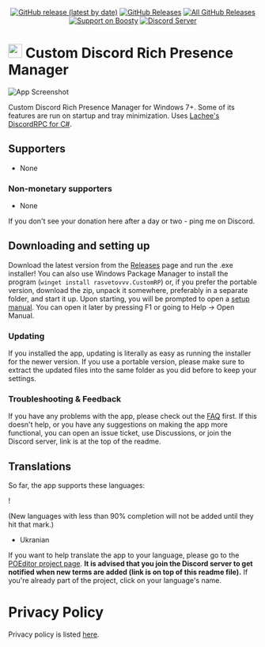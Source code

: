 <p align=center>
  <a href="https://github.com/rasvetovvv/Discord-CustomRP/releases/latest"><img alt="GitHub release (latest by date)" src="https://img.shields.io/github/v/tag/rasvetovvv/Discord-CustomRP?color=19e2e2&label=latest&logo=github"></a>
  <a href="https://github.com/rasvetovvv/Discord-CustomRP/releases/latest"><img alt="GitHub Releases" src="https://img.shields.io/github/downloads/rasvetovvv/Discord-CustomRP/latest/total?color=19e2e2&label=downloads&logo=github"></a>
  <a href="https://github.com/rasvetovvv/Discord-CustomRP/releases"><img alt="All GitHub Releases" src="https://img.shields.io/github/downloads/rasvetovvv/Discord-CustomRP/total?color=19e2e2&label=total%20downloads&logo=github"></a>
  <br>
  <a href="https://boosty.to/rasvetovvv"><img alt="Support on Boosty" src="https://img.shields.io/badge/support%20on-boosty-19e2e2"></a>
  <a href=""><img alt="Discord Server" src="https://img.shields.io/discord/928333025652121630?color=19e2e2&label=server&logo=discord&logoColor=white"></a>
</p>

# <img src=https:// style="height:1em;"/> Custom Discord Rich Presence Manager
![App Screenshot](https://)

Custom Discord Rich Presence Manager for Windows 7+. Some of its features are run on startup and tray minimization. Uses [Lachee's DiscordRPC for C#](https://github.com/Lachee/discord-rpc-csharp).

## Supporters

* None

### Non-monetary supporters

* None

If you don't see your donation here after a day or two - ping me on Discord.

## Downloading and setting up
Download the latest version from the [Releases](https://github.com/rasvetovvv/Discord-CustomRP/releases) page and run the .exe installer! You can also use Windows Package Manager to install the program (`winget install rasvetovvv.CustomRP`) or, if you prefer the portable version, download the zip, unpack it somewhere, preferably in a separate folder, and start it up. Upon starting, you will be prompted to open a [setup manual](https://docs.customrp.xyz/setting-up). You can open it later by pressing F1 or going to Help -> Open Manual.
### Updating
If you installed the app, updating is literally as easy as running the installer for the newer version. If you use a portable version, please make sure to extract the updated files into the same folder as you did before to keep your settings.
### Troubleshooting & Feedback
If you have any problems with the app, please check out the [FAQ](http://customrpc.kesug.com/) first. If this doesn't help, or you have any  suggestions on making the app more functional, you can open an issue ticket, use Discussions, or join the Discord server, link is at the top of the readme.

## Translations


So far, the app supports these languages:

!

(New languages with less than 90% completion will not be added until they hit that mark.)

* Ukranian

If you want to help translate the app to your language, please go to the [POEditor project page](https://poeditor.com/join/project?hash=2jq0i7ANr1). **It is advised that you join the Discord server to get notified when new terms are added (link is on top of this readme file).** If you're already part of the project, click on  your language's name.

# Privacy Policy
Privacy policy is listed [here](https://github.com/rasvetovvv/Discord-CustomRP/blob/master/PRIVACY.md).
